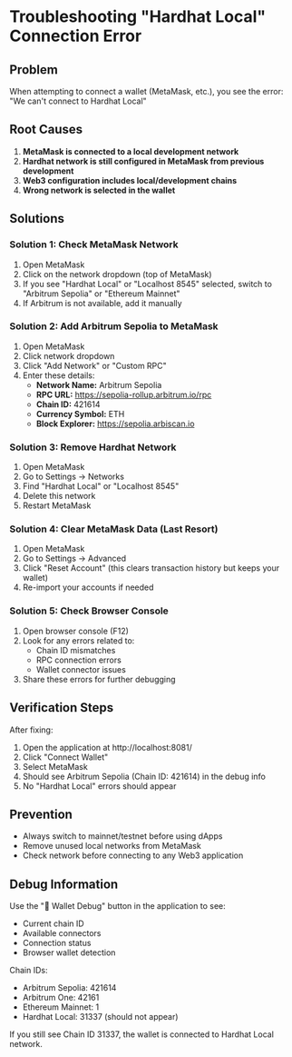 # Troubleshooting "Hardhat Local" Connection Error

## Problem
When attempting to connect a wallet (MetaMask, etc.), you see the error: "We can't connect to Hardhat Local"

## Root Causes
1. **MetaMask is connected to a local development network**
2. **Hardhat network is still configured in MetaMask from previous development**
3. **Web3 configuration includes local/development chains**
4. **Wrong network is selected in the wallet**

## Solutions

### Solution 1: Check MetaMask Network
1. Open MetaMask
2. Click on the network dropdown (top of MetaMask)
3. If you see "Hardhat Local" or "Localhost 8545" selected, switch to "Arbitrum Sepolia" or "Ethereum Mainnet"
4. If Arbitrum is not available, add it manually

### Solution 2: Add Arbitrum Sepolia to MetaMask
1. Open MetaMask
2. Click network dropdown
3. Click "Add Network" or "Custom RPC"
4. Enter these details:
   - **Network Name:** Arbitrum Sepolia
   - **RPC URL:** https://sepolia-rollup.arbitrum.io/rpc
   - **Chain ID:** 421614
   - **Currency Symbol:** ETH
   - **Block Explorer:** https://sepolia.arbiscan.io

### Solution 3: Remove Hardhat Network
1. Open MetaMask
2. Go to Settings → Networks
3. Find "Hardhat Local" or "Localhost 8545"
4. Delete this network
5. Restart MetaMask

### Solution 4: Clear MetaMask Data (Last Resort)
1. Open MetaMask
2. Go to Settings → Advanced
3. Click "Reset Account" (this clears transaction history but keeps your wallet)
4. Re-import your accounts if needed

### Solution 5: Check Browser Console
1. Open browser console (F12)
2. Look for any errors related to:
   - Chain ID mismatches
   - RPC connection errors
   - Wallet connector issues
3. Share these errors for further debugging

## Verification Steps
After fixing:
1. Open the application at http://localhost:8081/
2. Click "Connect Wallet"
3. Select MetaMask
4. Should see Arbitrum Sepolia (Chain ID: 421614) in the debug info
5. No "Hardhat Local" errors should appear

## Prevention
- Always switch to mainnet/testnet before using dApps
- Remove unused local networks from MetaMask
- Check network before connecting to any Web3 application

## Debug Information
Use the "🔧 Wallet Debug" button in the application to see:
- Current chain ID
- Available connectors
- Connection status
- Browser wallet detection

Chain IDs:
- Arbitrum Sepolia: 421614
- Arbitrum One: 42161
- Ethereum Mainnet: 1
- Hardhat Local: 31337 (should not appear)

If you still see Chain ID 31337, the wallet is connected to Hardhat Local network.
